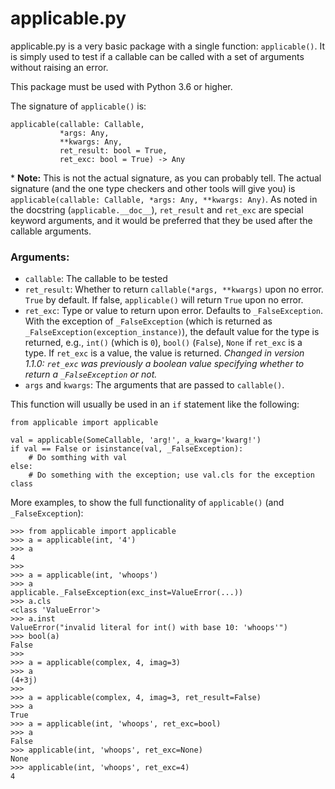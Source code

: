 # applicable.py

applicable.py is a very basic package with a single function: `applicable()`. It is simply used to test if a callable can be called with a set of arguments without raising an error.

This package must be used with Python 3.6 or higher.

The signature of `applicable()` is:

    applicable(callable: Callable,
               *args: Any,
               **kwargs: Any,
               ret_result: bool = True,
               ret_exc: bool = True) -> Any

\* **Note:** This is not the actual signature, as you can probably tell. The actual signature (and the one type checkers and other tools will give you) is `applicable(callable: Callable, *args: Any, **kwargs: Any)`. As noted in the docstring (`applicable.__doc__`), `ret_result` and `ret_exc` are special keyword arguments, and it would be preferred that they be used after the callable arguments.

### Arguments:

- `callable`: The callable to be tested
- `ret_result`: Whether to return `callable(*args, **kwargs)` upon no error. `True` by default. If false, `applicable()` will return `True` upon no error.
- `ret_exc`: Type or value to return upon error. Defaults to `_FalseException`. With the exception of `_FalseException` (which is returned as `_FalseException(exception_instance)`), the default value for the type is returned, e.g., `int()` (which is `0`), `bool()` (`False`), `None` if `ret_exc` is a type. If `ret_exc` is a value, the value is returned. *Changed in version 1.1.0: `ret_exc` was previously a boolean value specifying whether to return a `_FalseException` or not.*
- `args` and `kwargs`: The arguments that are passed to `callable()`.

This function will usually be used in an `if` statement like the following:
```
from applicable import applicable

val = applicable(SomeCallable, 'arg!', a_kwarg='kwarg!')
if val == False or isinstance(val, _FalseException):
    # Do somthing with val
else:
    # Do something with the exception; use val.cls for the exception class
```

More examples, to show the full functionality of `applicable()` (and `_FalseException`):
```
>>> from applicable import applicable
>>> a = applicable(int, '4')
>>> a
4
>>>
>>> a = applicable(int, 'whoops')
>>> a
applicable._FalseException(exc_inst=ValueError(...))
>>> a.cls
<class 'ValueError'>
>>> a.inst
ValueError("invalid literal for int() with base 10: 'whoops'")
>>> bool(a)
False
>>>
>>> a = applicable(complex, 4, imag=3)
>>> a
(4+3j)
>>>
>>> a = applicable(complex, 4, imag=3, ret_result=False)
>>> a
True
>>> a = applicable(int, 'whoops', ret_exc=bool)
>>> a
False
>>> applicable(int, 'whoops', ret_exc=None)
None
>>> applicable(int, 'whoops', ret_exc=4)
4
```